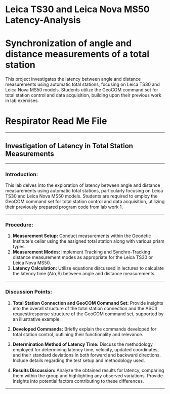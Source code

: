# Leica TS30 and Leica Nova MS50 Latency-Analysis
# Synchronization of angle and distance measurements of a total station
This project investigates the latency between angle and distance measurements using automatic total stations, focusing on Leica TS30 and Leica Nova MS50 models. Students utilize the GeoCOM command set for total station control and data acquisition, building upon their previous work in lab exercises.
# Respirator Read Me File

---

##  Investigation of Latency in Total Station Measurements

---

### Introduction:
This lab delves into the exploration of latency between angle and distance measurements using automatic total stations, particularly focusing on Leica TS30 and Leica Nova MS50 models. Students are required to employ the GeoCOM command set for total station control and data acquisition, utilizing their previously prepared program code from lab work 1.

---

### Procedure:
1. **Measurement Setup:** Conduct measurements within the Geodetic Institute's cellar using the assigned total station along with various prism types.
2. **Measurement Modes:** Implement Tracking and Synchro-Tracking distance measurement modes as appropriate for the Leica TS30 or Leica Nova MS50.
3. **Latency Calculation:** Utilize equations discussed in lectures to calculate the latency time (Δ𝑡α,S) between angle and distance measurements.

---

### Discussion Points:

1. **Total Station Connection and GeoCOM Command Set:** Provide insights into the overall structure of the total station connection and the ASCII request/response structure of the GeoCOM command set, supported by an illustrative example.

2. **Developed Commands:** Briefly explain the commands developed for total station control, outlining their functionality and relevance.

3. **Determination Method of Latency Time:** Discuss the methodology employed for determining latency time, velocity, updated coordinates, and their standard deviations in both forward and backward directions. Include details regarding the test setup and methodology used.

4. **Results Discussion:** Analyze the obtained results for latency, comparing them within the group and highlighting any observed variations. Provide insights into potential factors contributing to these differences.



---
